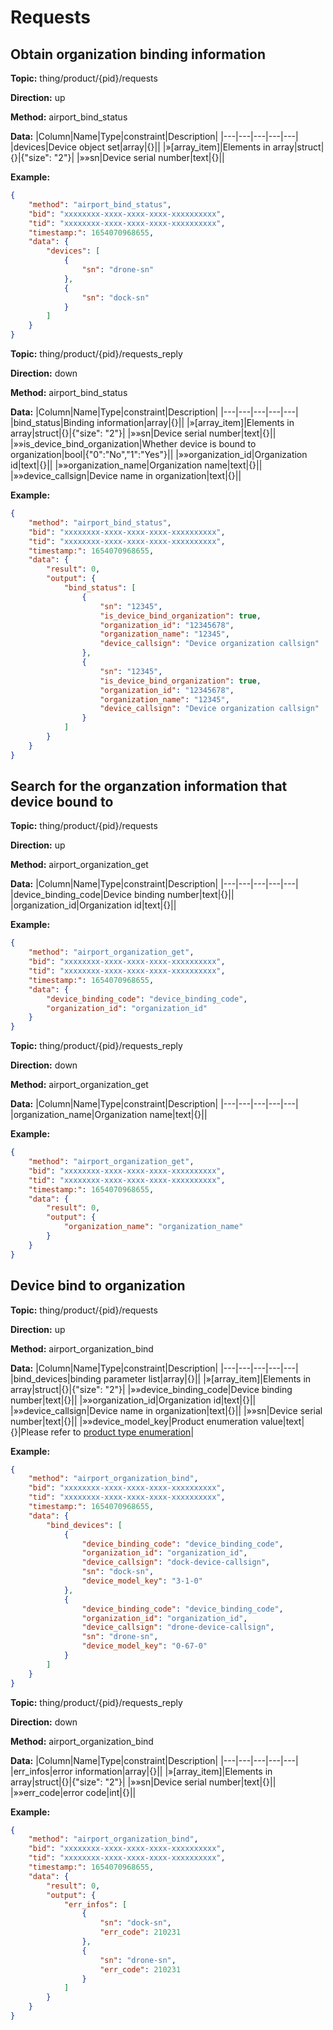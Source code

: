 








 # Requests

## Obtain organization binding information



**Topic:** thing/product/{pid}/requests

**Direction:** up

**Method:** airport_bind_status

**Data:**
|Column|Name|Type|constraint|Description|
|---|---|---|---|---|
  |devices|Device object set|array|{}||
|»[array_item]|Elements in array|struct|{}|{"size": "2"}|
|»»sn|Device serial number|text|{}||

         
    

 

**Example:**
```json
{
	"method": "airport_bind_status",
	"bid": "xxxxxxxx-xxxx-xxxx-xxxx-xxxxxxxxxx",
	"tid": "xxxxxxxx-xxxx-xxxx-xxxx-xxxxxxxxxx",
	"timestamp:": 1654070968655,
	"data": {
		"devices": [
			{
				"sn": "drone-sn"
			},
			{
				"sn": "dock-sn"
			}
		]
	}
}
```



**Topic:** thing/product/{pid}/requests_reply

**Direction:** down

**Method:** airport_bind_status

**Data:**
|Column|Name|Type|constraint|Description|
|---|---|---|---|---|
  |bind_status|Binding information|array|{}||
|»[array_item]|Elements in array|struct|{}|{"size": "2"}|
|»»sn|Device serial number|text|{}||
|»»is_device_bind_organization|Whether device is bound to organization|bool|{&#34;0&#34;:&#34;No&#34;,&#34;1&#34;:&#34;Yes&#34;}||
|»»organization_id|Organization id|text|{}||
|»»organization_name|Organization name|text|{}||
|»»device_callsign|Device name in organization|text|{}||

         
    

 

**Example:**
```json
{
	"method": "airport_bind_status",
	"bid": "xxxxxxxx-xxxx-xxxx-xxxx-xxxxxxxxxx",
	"tid": "xxxxxxxx-xxxx-xxxx-xxxx-xxxxxxxxxx",
	"timestamp:": 1654070968655,
	"data": {
		"result": 0,
		"output": {
			"bind_status": [
				{
					"sn": "12345",
					"is_device_bind_organization": true,
					"organization_id": "12345678",
					"organization_name": "12345",
					"device_callsign": "Device organization callsign"
				},
				{
					"sn": "12345",
					"is_device_bind_organization": true,
					"organization_id": "12345678",
					"organization_name": "12345",
					"device_callsign": "Device organization callsign"
				}
			]
		}
	}
}
```


## Search for the organzation information that device bound to



**Topic:** thing/product/{pid}/requests

**Direction:** up

**Method:** airport_organization_get

**Data:**
|Column|Name|Type|constraint|Description|
|---|---|---|---|---|
|device_binding_code|Device binding number|text|{}||
|organization_id|Organization id|text|{}||

 

**Example:**
```json
{
	"method": "airport_organization_get",
	"bid": "xxxxxxxx-xxxx-xxxx-xxxx-xxxxxxxxxx",
	"tid": "xxxxxxxx-xxxx-xxxx-xxxx-xxxxxxxxxx",
	"timestamp:": 1654070968655,
	"data": {
		"device_binding_code": "device_binding_code",
		"organization_id": "organization_id"
	}
}
```



**Topic:** thing/product/{pid}/requests_reply

**Direction:** down

**Method:** airport_organization_get

**Data:**
|Column|Name|Type|constraint|Description|
|---|---|---|---|---|
|organization_name|Organization name|text|{}||

 

**Example:**
```json
{
	"method": "airport_organization_get",
	"bid": "xxxxxxxx-xxxx-xxxx-xxxx-xxxxxxxxxx",
	"tid": "xxxxxxxx-xxxx-xxxx-xxxx-xxxxxxxxxx",
	"timestamp:": 1654070968655,
	"data": {
		"result": 0,
		"output": {
			"organization_name": "organization_name"
		}
	}
}
```


## Device bind to organization



**Topic:** thing/product/{pid}/requests

**Direction:** up

**Method:** airport_organization_bind

**Data:**
|Column|Name|Type|constraint|Description|
|---|---|---|---|---|
  |bind_devices|binding parameter list|array|{}||
|»[array_item]|Elements in array|struct|{}|{"size": "2"}|
|»»device_binding_code|Device binding number|text|{}||
|»»organization_id|Organization id|text|{}||
|»»device_callsign|Device name in organization|text|{}||
|»»sn|Device serial number|text|{}||
|»»device_model_key|Product enumeration value|text|{}|Please refer to [product type enumeration](https://developer.dji.com/doc/cloud-api-tutorial/cn/specification/product-type-enumerate.html)|

         
    

 

**Example:**
```json
{
	"method": "airport_organization_bind",
	"bid": "xxxxxxxx-xxxx-xxxx-xxxx-xxxxxxxxxx",
	"tid": "xxxxxxxx-xxxx-xxxx-xxxx-xxxxxxxxxx",
	"timestamp:": 1654070968655,
	"data": {
		"bind_devices": [
			{
				"device_binding_code": "device_binding_code",
				"organization_id": "organization_id",
				"device_callsign": "dock-device-callsign",
				"sn": "dock-sn",
				"device_model_key": "3-1-0"
			},
			{
				"device_binding_code": "device_binding_code",
				"organization_id": "organization_id",
				"device_callsign": "drone-device-callsign",
				"sn": "drone-sn",
				"device_model_key": "0-67-0"
			}
		]
	}
}
```



**Topic:** thing/product/{pid}/requests_reply

**Direction:** down

**Method:** airport_organization_bind

**Data:**
|Column|Name|Type|constraint|Description|
|---|---|---|---|---|
  |err_infos|error information|array|{}||
|»[array_item]|Elements in array|struct|{}|{"size": "2"}|
|»»sn|Device serial number|text|{}||
|»»err_code|error code|int|{}||

         
    

 

**Example:**
```json
{
	"method": "airport_organization_bind",
	"bid": "xxxxxxxx-xxxx-xxxx-xxxx-xxxxxxxxxx",
	"tid": "xxxxxxxx-xxxx-xxxx-xxxx-xxxxxxxxxx",
	"timestamp:": 1654070968655,
	"data": {
		"result": 0,
		"output": {
			"err_infos": [
				{
					"sn": "dock-sn",
					"err_code": 210231
				},
				{
					"sn": "drone-sn",
					"err_code": 210231
				}
			]
		}
	}
}
```


